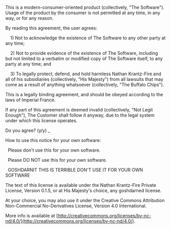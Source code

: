 This is a modern-consumer-oriented product (collectively, "The Software"). Usage of the product by the consumer is not permitted at any time, in any way, or for any reason.



By reading this agreement, the user agrees:

&nbsp;&nbsp;&nbsp;&nbsp;1) Not to acknowledge the existence of The Software to any other party at any time;

&nbsp;&nbsp;&nbsp;&nbsp;2) Not to provide evidence of the existence of The Software, including but not limited to a verbatim or modified copy of The Software itself, to any party at any time; and

&nbsp;&nbsp;&nbsp;&nbsp;3) To legally protect, defend, and hold harmless Nathan Krantz-Fire and all of his subsidiaries (collectively, "His Majesty") from all lawsuits that may come as a result of anything whatsoever (collectively, "The Buffalo Chips").



This is a legally binding agreement, and should be obeyed according to the laws of Imperial France.

If any part of this agreement is deemed invalid (collectively, "Not Legit Enough"), The Customer shall follow it anyway, due to the legal system under which this license operates.

Do you agree? (y/y) _



How to use this notice for your own software:

&nbsp;&nbsp;Please don't use this for your own software.

&nbsp;&nbsp;Please DO NOT use this for your own software.

&nbsp;&nbsp;GOSHDARNIT THIS IS TERRIBLE DON'T USE IT FOR YOUR OWN SOFTWARE



The text of this license is available under the Nathan Krantz-Fire Private License, Version 0.1.5, or at His Majesty's choice, any goshdarned license.

At your choice, you may also use it under the Creative Commons Attribution Non-Commercial No-Derivatives License, Version 4.0 International.

More info is available at [http://creativecommons.org/licenses/by-nc-nd/4.0/](http://creativecommons.org/licenses/by-nc-nd/4.0/).
